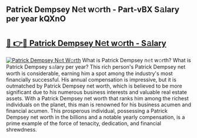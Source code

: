 ## Patrick Dempsey N𝚎t w𝚘rth - Part-vBX S𝚊lary per year kQXnO

# <h2><a href="http://gc2208.nevu.top/?p=Patrick+Dempsey">🔗 👉🔴 Patrick Dempsey N𝚎t w𝚘rth - S𝚊lary</a></h2>

[![Patrick Dempsey N𝚎t W𝚘rth](https://i.imgur.com/Oavwk0R.jpeg)](http://gc2208.nevu.top/?p=Patrick+Dempsey)
What is Patrick Dempsey n𝚎t w𝚘rth? What is Patrick Dempsey s𝚊lary per year?
This rich person's Patrick Dempsey net worth is considerable, earning him a spot among the industry's most financially successful. His annual compensation is impressive, but it is outmatched by Patrick Dempsey net worth, which is believed to be more significant due to his numerous business interests and valuable real estate assets. With a Patrick Dempsey net worth that ranks him among the richest individuals on the planet, this man is renowned for his business acumen and financial acumen. This prosperous individual, possessing a Patrick Dempsey net worth in the billions and a notable yearly compensation, is a prime example of the force of tenacity, dedication, and financial shrewdness.

